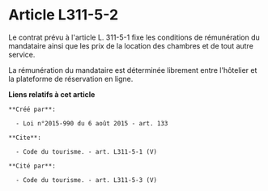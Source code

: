 # Article L311-5-2

Le contrat prévu à l'article L. 311-5-1 fixe les conditions de rémunération du mandataire ainsi que les prix de la location
des chambres et de tout autre service. 

La rémunération du mandataire est déterminée librement entre l'hôtelier et la plateforme de réservation en ligne.

**Liens relatifs à cet article**

	**Créé par**:

	  - Loi n°2015-990 du 6 août 2015 - art. 133

	**Cite**:

	  - Code du tourisme. - art. L311-5-1 (V)

	**Cité par**:

	  - Code du tourisme. - art. L311-5-3 (V)
